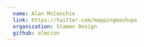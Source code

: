 ```yaml
---
  name: Alan McConchie
  link: https://twitter.com/mappingmashups
  organization: Stamen Design
  github: almccon
---
```


